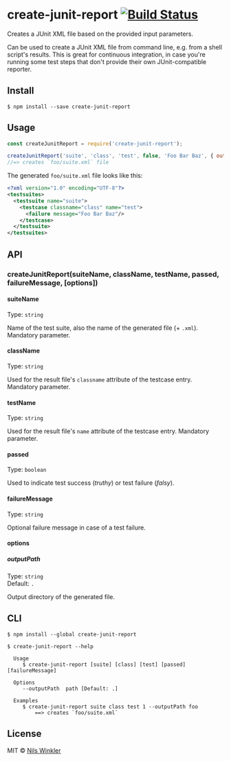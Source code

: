 # create-junit-report [![Build Status](https://travis-ci.org/nwinkler/create-junit-report.svg?branch=master)](https://travis-ci.org/nwinkler/create-junit-report)

Creates a JUnit XML file based on the provided input parameters.

Can be used to create a JUnit XML file from command line, e.g. from a shell script's results. This is great for continuous integration, in case you're running some test steps that don't provide their own JUnit-compatible reporter.

## Install

```
$ npm install --save create-junit-report
```


## Usage

```js
const createJunitReport = require('create-junit-report');

createJunitReport('suite', 'class', 'test', false, 'Foo Bar Baz', { outputPath: 'foo' });
//=> creates `foo/suite.xml` file
```

The generated `foo/suite.xml` file looks like this:

```xml
<?xml version="1.0" encoding="UTF-8"?>
<testsuites>
  <testsuite name="suite">
    <testcase classname="class" name="test">
      <failure message="Foo Bar Baz"/>
    </testcase>
  </testsuite>
</testsuites>
```

## API

### createJunitReport(suiteName, className, testName, passed, failureMessage, [options])

#### suiteName

Type: `string`

Name of the test suite, also the name of the generated file (+ `.xml`). Mandatory parameter.

#### className

Type: `string`

Used for the result file's `classname` attribute of the testcase entry. Mandatory parameter.

#### testName

Type: `string`

Used for the result file's `name` attribute of the testcase entry. Mandatory parameter.

#### passed

Type: `boolean`

Used to indicate test success (_truthy_) or test failure (_falsy_).

#### failureMessage

Type: `string`

Optional failure message in case of a test failure.

#### options

##### outputPath

Type: `string`  
Default: `.`

Output directory of the generated file.


## CLI

```
$ npm install --global create-junit-report
```

```
$ create-junit-report --help

  Usage
	 $ create-junit-report [suite] [class] [test] [passed] [failureMessage]

  Options
	 --outputPath  path [Default: .]

  Examples
	 $ create-junit-report suite class test 1 --outputPath foo
		 ==> creates `foo/suite.xml`
```

## License

MIT © [Nils Winkler](https://github.com/nwinkler)
